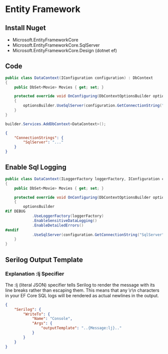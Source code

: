 # Entity Framework

## Install Nuget

- Microsoft.EntityFrameworkCore
- Microsoft.EntityFrameworkCore.SqlServer
- Microsoft.EntityFrameworkCore.Design (dotnet ef)

## Code

```csharp title="DataContext.cs"
public class DataContext(IConfiguration configuration) : DbContext
{
    public DbSet<Movie> Movies { get; set; }

    protected override void OnConfiguring(DbContextOptionsBuilder optionsBuilder)
    {
        optionsBuilder.UseSqlServer(configuration.GetConnectionString("SqlServer"));
    }
}
```

```csharp title="Program.cs"
builder.Services.AddDbContext<DataContext>();
```

```json title="appsettings.json"
{
    "ConnectionStrings": {
        "SqlServer": "..."
    }
}
```

## Enable Sql Logging

```csharp title="DataContext.cs"
public class DataContext(ILoggerFactory loggerFactory, IConfiguration configuration) : DbContext
{
    public DbSet<Movie> Movies { get; set; }

    protected override void OnConfiguring(DbContextOptionsBuilder optionsBuilder)
    {
        optionsBuilder
#if DEBUG
            .UseLoggerFactory(loggerFactory)
            .EnableSensitiveDataLogging()
            .EnableDetailedErrors()
#endif
            .UseSqlServer(configuration.GetConnectionString("SqlServer"));
    }
}
```

## Serilog Output Template

### Explanation :lj Specifier

The :lj (literal JSON) specifier tells Serilog to render the message with its line breaks rather than escaping them.
This means that any \r\n characters in your EF Core SQL logs will be rendered as actual newlines in the output.

```json title="appsettings.json"
{
    "Serilog": {
        "WriteTo": {
            "Name": "Console",
            "Args": {
                "outputTemplate": "..{Message:lj}.."
            }
        }
    }
}
```